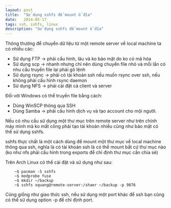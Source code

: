 ```yaml
---
layout: post
title:  "Sử dụng sshfs để mount ổ đĩa"
date:   2014-05-17
tags: ssh, sshfs, linux
description: "Sử dụng sshfs để mount ổ đĩa"
---
```


Thông thường để chuyển dữ liệu từ một remote server về local machine ta có nhiều các:

- Sử dụng FTP -> phải cấu hình, lâu và ko bảo mật do ko có mã hóa
- Sử dụng scp -> nhanh nhưng chỉ nên dùng chuyển file nhỏ và mỗi lần có nhu cầu truyền file lại phải gõ lệnh
- Sử dụng rsync -> phải có tài khoản ssh nếu muốn rsync over ssh, nếu không phải cấu hình rsync daemon
- Sử dụng NFS -> phải cài đặt cả client và server

Đối với Windows có thể truyền file bằng cách:

- Dùng WinSCP thông qua SSH
- Dùng Samba -> phải cấu hình dịch vụ và tạo account cho mội người.

Nếu có nhu cầu sử dụng một thư mục trên remote server như trên chính máy mình mà ko mất công phải tạo tài khoản
nhiều cũng như bảo mật có thể sử dụng sshfs.

sshfs thực chất là một cách dùng để mount một thư mục về local machine thông qua ssh, nghĩa là có tài khoản ssh là có
thể mount bất cứ thư mục nào (ko như nfs phải cấu hình trong exports để chỉ định thư mục cần chia sẻ)

Trên Arch Linux có thể cài đặt và sử dụng như sau:

```
	~$ pacman -S sshfs
	~$ modprobe fuse
	~$ mkdir ~/backup
	~$ sshfs xquang@remote-server:/shaer ~/backup -p 9876
```

Cũng giống như giao thức ssh, nếu sử dụng một port khác để ssh bạn cũng có thể sử dụng option -p để chỉ định port.